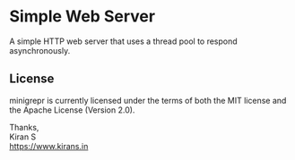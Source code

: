 # Simple Web Server

A simple HTTP web server that uses a thread pool to respond asynchronously.

## License

minigrepr is currently licensed under the terms of both the MIT license and the
Apache License (Version 2.0).

Thanks,  
Kiran S  
https://www.kirans.in  
